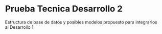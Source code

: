 # Prueba Tecnica Desarrollo 2

Estructura de base de datos y posibles modelos propuesto para integrarlos al Desarrollo 1

